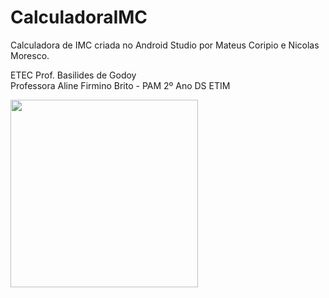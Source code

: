 # CalculadoraIMC
 Calculadora de IMC criada no Android Studio por Mateus Coripio e Nicolas Moresco.
 
 ETEC Prof. Basilides de Godoy<br>
 Professora Aline Firmino Brito - PAM 2º Ano DS ETIM
 
<img src="https://img74.pixhost.to/images/21/291543364_img_20220626_214113.jpg" width="300"/>
